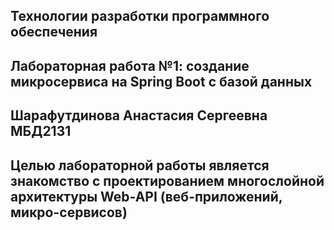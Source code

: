## Технологии разработки программного обеспечения
## Лабораторная работа №1: создание микросервиса на Spring Boot с базой данных
## Шарафутдинова Анастасия Сергеевна МБД2131
## Целью лабораторной работы является знакомство с проектированием многослойной архитектуры Web-API (веб-приложений, микро-сервисов)
